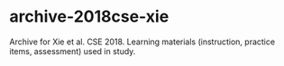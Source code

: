 # archive-2018cse-xie
Archive for Xie et al. CSE 2018. Learning materials (instruction, practice items, assessment) used in study.
